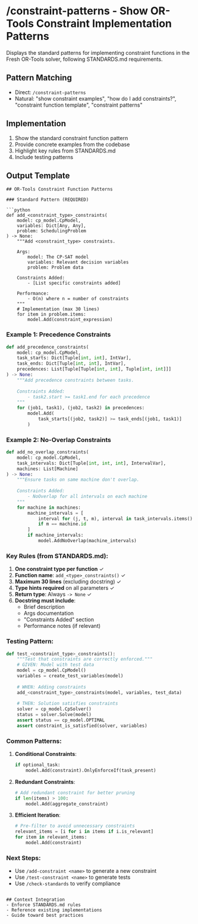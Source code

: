 # /constraint-patterns - Show OR-Tools Constraint Implementation Patterns

Displays the standard patterns for implementing constraint functions in the Fresh OR-Tools solver, following STANDARDS.md requirements.

## Pattern Matching
- Direct: `/constraint-patterns`
- Natural: "show constraint examples", "how do I add constraints?", "constraint function template", "constraint patterns"

## Implementation

1. Show the standard constraint function pattern
2. Provide concrete examples from the codebase
3. Highlight key rules from STANDARDS.md
4. Include testing patterns

## Output Template

```
## OR-Tools Constraint Function Patterns

### Standard Pattern (REQUIRED)

```python
def add_<constraint_type>_constraints(
    model: cp_model.CpModel,
    variables: Dict[Any, Any],
    problem: SchedulingProblem
) -> None:
    """Add <constraint_type> constraints.
    
    Args:
        model: The CP-SAT model
        variables: Relevant decision variables
        problem: Problem data
        
    Constraints Added:
        - [List specific constraints added]
        
    Performance:
        - O(n) where n = number of constraints
    """
    # Implementation (max 30 lines)
    for item in problem.items:
        model.Add(constraint_expression)
```

### Example 1: Precedence Constraints

```python
def add_precedence_constraints(
    model: cp_model.CpModel,
    task_starts: Dict[Tuple[int, int], IntVar],
    task_ends: Dict[Tuple[int, int], IntVar],
    precedences: List[Tuple[Tuple[int, int], Tuple[int, int]]]
) -> None:
    """Add precedence constraints between tasks.
    
    Constraints Added:
        - task2.start >= task1.end for each precedence
    """
    for (job1, task1), (job2, task2) in precedences:
        model.Add(
            task_starts[(job2, task2)] >= task_ends[(job1, task1)]
        )
```

### Example 2: No-Overlap Constraints

```python
def add_no_overlap_constraints(
    model: cp_model.CpModel,
    task_intervals: Dict[Tuple[int, int, int], IntervalVar],
    machines: List[Machine]
) -> None:
    """Ensure tasks on same machine don't overlap.
    
    Constraints Added:
        - NoOverlap for all intervals on each machine
    """
    for machine in machines:
        machine_intervals = [
            interval for (j, t, m), interval in task_intervals.items()
            if m == machine.id
        ]
        if machine_intervals:
            model.AddNoOverlap(machine_intervals)
```

### Key Rules (from STANDARDS.md):

1. **One constraint type per function** ✓
2. **Function name**: `add_<type>_constraints()` ✓
3. **Maximum 30 lines** (excluding docstring) ✓
4. **Type hints required** on all parameters ✓
5. **Return type**: Always `-> None` ✓
6. **Docstring must include**:
   - Brief description
   - Args documentation
   - "Constraints Added" section
   - Performance notes (if relevant)

### Testing Pattern:

```python
def test_<constraint_type>_constraints():
    """Test that constraints are correctly enforced."""
    # GIVEN: Model with test data
    model = cp_model.CpModel()
    variables = create_test_variables(model)
    
    # WHEN: Adding constraints
    add_<constraint_type>_constraints(model, variables, test_data)
    
    # THEN: Solution satisfies constraints
    solver = cp_model.CpSolver()
    status = solver.Solve(model)
    assert status == cp_model.OPTIMAL
    assert constraint_is_satisfied(solver, variables)
```

### Common Patterns:

1. **Conditional Constraints**:
   ```python
   if optional_task:
       model.Add(constraint).OnlyEnforceIf(task_present)
   ```

2. **Redundant Constraints**:
   ```python
   # Add redundant constraint for better pruning
   if len(items) > 100:
       model.Add(aggregate_constraint)
   ```

3. **Efficient Iteration**:
   ```python
   # Pre-filter to avoid unnecessary constraints
   relevant_items = [i for i in items if i.is_relevant]
   for item in relevant_items:
       model.Add(constraint)
   ```

### Next Steps:
- Use `/add-constraint <name>` to generate a new constraint
- Use `/test-constraint <name>` to generate tests
- Use `/check-standards` to verify compliance
```

## Context Integration
- Enforce STANDARDS.md rules
- Reference existing implementations
- Guide toward best practices